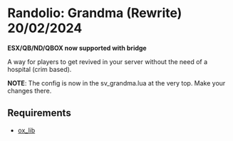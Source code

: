 # Randolio: Grandma (Rewrite) 20/02/2024

**ESX/QB/ND/QBOX now supported with bridge**

A way for players to get revived in your server without the need of a hospital (crim based). 

**NOTE**: The config is now in the sv_grandma.lua at the very top. Make your changes there.

## Requirements

* [ox_lib](https://github.com/overextended/ox_lib/releases/tag/v3.16.2)
